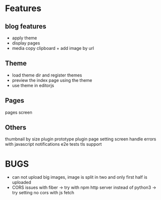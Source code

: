 # Features
## blog features
- apply theme
- display pages
- media copy clipboard + add image by url

## Theme
- load theme dir and register themes
- preview the index page using the theme
- use theme in editorjs

## Pages
pages screen

## Others
thumbnail by size
plugin prototype
plugin page
setting screen
handle errors with javascript
notifications
e2e tests
tls support

# BUGS
- can not upload big images, image is split in two and only first half is uploaded
- CORS issues with fiber -> try with npm http server instead of python3 -> try setting no cors with js fetch


